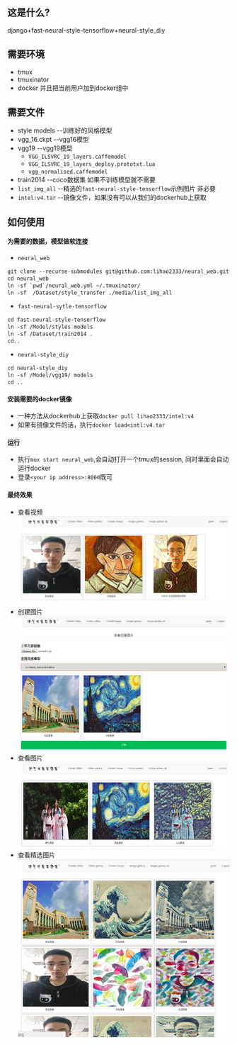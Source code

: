 ## 这是什么?
django+fast-neural-style-tensorflow+neural-style\_diy
## 需要环境
* tmux
* tmuxinator
* docker 并且把当前用户加到docker组中
## 需要文件
* style models --训练好的风格模型
* vgg\_16.ckpt --vgg16模型
* vgg19 --vgg19模型
	* `VGG_ILSVRC_19_layers.caffemodel`
	* `VGG_ILSVRC_19_layers_deploy.prototxt.lua`
	* `vgg_normalised.caffemodel`
* train2014  --coco数据集  如果不训练模型就不需要
* `list_img_all` --精选的`fast-neural-style-tensorflow`示例图片  非必要
* `intel:v4.tar` --镜像文件，如果没有可以从我们的dockerhub上获取

## 如何使用
#### 为需要的数据，模型做软连接
* `neural_web`
```
git clone --recurse-submodules git@github.com:lihao2333/neural_web.git
cd neural_web
ln -sf `pwd`/neural_web.yml ~/.tmuxinator/ 
ln -sf  /Dataset/style_transfer ./media/list_img_all
```

* `fast-neural-sytle-tensorflow`
```
cd fast-neural-style-tensorflow
ln -sf /Model/styles models
ln -sf /Dataset/train2014 .
cd..
```
* `neural-style_diy`
```
cd neural-style_diy
ln -sf /Model/vgg19/ models 
cd ..
```
#### 安装需要的docker镜像
* 一种方法从dockerhub上获取`docker pull lihao2333/intel:v4`
* 如果有镜像文件的话，执行`docker load<intl:v4.tar`

#### 运行
* 执行`mux start neural_web`,会自动打开一个tmux的session, 同时里面会自动运行docker
* 登录`<your ip address>:8000`既可

#### 最终效果
* 查看视频
![avatar](readme/video_gallery.png)
* 创建图片
![avatar](readme/create_image.png)
* 查看图片
![avatar](readme/image_gallery.png)
* 查看精选图片
![avatar](readme/image_gallery_all.png)
